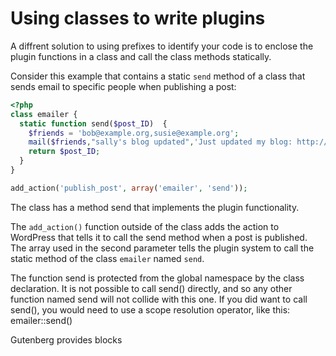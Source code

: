 # Using classes to write plugins

A diffrent solution to using prefixes to identify your code is to enclose the plugin functions in a class and call the class methods statically.

Consider this example that contains a static `send` method of a class that sends email to specific people when publishing a post:

```php
<?php
class emailer {
  static function send($post_ID)  {
    $friends = 'bob@example.org,susie@example.org';
    mail($friends,"sally's blog updated",'Just updated my blog: http://blog.example.com');
    return $post_ID;
  }
}

add_action('publish_post', array('emailer', 'send'));
```

The class has a method send that implements the plugin functionality.

The `add_action()` function outside of the class adds the action to WordPress that tells it to call the send method when a post is published. The array used in the second parameter tells the plugin system to call the static method of the class `emailer` named `send`.

The function send is protected from the global namespace by the class declaration. It is not possible to call send() directly, and so any other function named send will not collide with this one. If you did want to call send(), you would need to use a scope resolution operator, like this: emailer::send()

Gutenberg provides blocks
